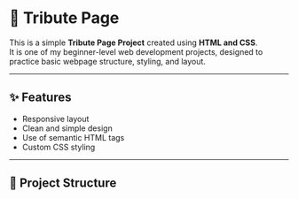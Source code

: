 # 🌹 Tribute Page

This is a simple **Tribute Page Project** created using **HTML and CSS**.  
It is one of my beginner-level web development projects, designed to practice basic webpage structure, styling, and layout.

---

## ✨ Features
- Responsive layout  
- Clean and simple design  
- Use of semantic HTML tags  
- Custom CSS styling  

---

## 📂 Project Structure
